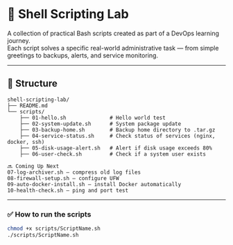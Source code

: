 # 🐚 Shell Scripting Lab

A collection of practical Bash scripts created as part of a DevOps learning journey.  
Each script solves a specific real-world administrative task — from simple greetings to backups, alerts, and service monitoring.

---

## 📁 Structure

```plaintext
shell-scripting-lab/
├── README.md
└── scripts/
    ├── 01-hello.sh              # Hello world test
    ├── 02-system-update.sh      # System package update
    ├── 03-backup-home.sh        # Backup home directory to .tar.gz
    ├── 04-service-status.sh     # Check status of services (nginx, docker, ssh)
    ├── 05-disk-usage-alert.sh   # Alert if disk usage exceeds 80%
    ├── 06-user-check.sh         # Check if a system user exists

🔜 Coming Up Next  
07-log-archiver.sh – compress old log files  
08-firewall-setup.sh – configure UFW  
09-auto-docker-install.sh – install Docker automatically  
10-health-check.sh – ping and port test  
```

---

### ✅ How to run the scripts

```bash
chmod +x scripts/ScriptName.sh
./scripts/ScriptName.sh
```